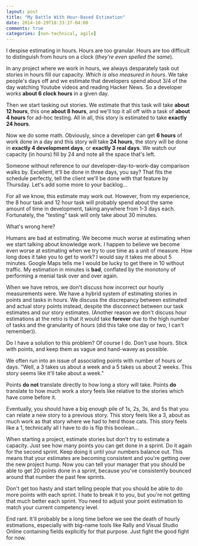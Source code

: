 ```yaml
---
layout: post
title: "My Battle With Hour-Based Estimation"
date: 2014-10-29T18:33:27-04:00
comments: true
categories: [non-technical, agile]
---
```


I despise estimating in hours. Hours are too granular. Hours are too difficult to distinguish from hours on a clock (_they're even spelled the same_).

In any project where we work in hours, we always desparately task out stories in hours fill our capacity. _Which is also measured in hours_. We take people's days off and we estimate that developers spend about 3/4 of the day watching Youtube videos and reading Hacker News. So a developer works __about 6 clock hours__ in a given day.

Then we start tasking out stories. We estimate that this task will take __about 12 hours__, this one __about 8 hours__, and we'll top it all off with a task of __about 4 hours__ for ad-hoc testing. All in all, this story is estimated to take __exactly 24 hours__.

Now we do some math. Obviously, since a developer can get __6 hours__ of work done in a day and this story will take __24 hours__, the story will be done in __exactly 4 development days__, or __exactly 3 real days__. We watch our capacity (in hours) fill by 24 and note all the space that's left.

Someone without reference to our developer-day-to-work-day comparison walks by. Excellent, it'll be done in three days, you say? That fits the schedule perfectly, tell the client we'll be done with that feature by Thursday. Let's add some more to your backlog...

For all we know, this estimate may work out. However, from my experience, the 8 hour task and 12 hour task will probably spend about the same amount of time in development, taking anywhere from 1-3 days each. Fortunately, the "testing" task will only take about 30 minutes.

What's wrong here?

Humans are bad at estimating. We become much worse at estimating when we start talking about knowledge work. I happen to believe we become even worse at estimating when we try to use time as a unit of measure. How long does it take you to get to work? I would say it takes me about 5 minutes. Google Maps tells me I would be lucky to get there in 10 without traffic. My estimation in minutes is __bad__, conflated by the monotony of performing a menial task over and over again.

When we have retros, we don't discuss how incorrect our hourly measurements were. We have a hybrid system of estimating stories in points and tasks in hours. We discuss the discrepancy between estimated and actual story points instead, despite the disconnect between our task estimates and our story estimates. (Another reason we don't discuss hour estimations at the retro is that it would take __forever__ due to the high number of tasks and the granularity of hours (did this take one day or two, I can't remember)).

Do I have a solution to this problem? Of course I do. Don't use hours. Stick with points, and keep them as vague and hand-wavey as possible.

We often run into an issue of associating points with number of hours or days. "Well, a 3 takes us about a week and a 5 takes us about 2 weeks. This story seems like it'll take about a week."

Points __do not__ translate directly to how long a story will take. Points __do__ translate to how much work a story feels like relative to the stories which have come before it.

Eventually, you should have a big enough pile of 1s, 2s, 3s, and 5s that you can relate a new story to a previous story. This story feels like a 3, about as much work as that story where we had to herd those cats. This story feels like a 1, technically all I have to do is flip this boolean...

When starting a project, estimate stories but don't try to estimate a capacity. Just see how many points you can get done in a sprint. Do it again for the second sprint. Keep doing it until your numbers balance out. This means that your estimates are becoming consistent and you're getting over the new project hump. Now you can tell your manager that you should be able to get 20 points done in a sprint, because you've consistently bounced around that number the past few sprints.

Don't get too hasty and start telling people that you should be able to do more points with each sprint. I hate to break it to you, but you're not getting that much better each sprint. You need to adjust your point estimation to match your current competency level.

End rant. It'll probably be a long time before we see the death of hourly estimations, especially with big-name tools like Rally and Visual Studio Online containing fields explicitly for that purpose. Just fight the good fight for now.
